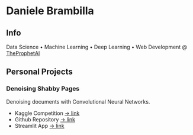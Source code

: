 # Daniele Brambilla

## Info

Data Science &bull; Machine Learning &bull; Deep Learning &bull; Web Development @ [TheProphetAI](https:///www.theprophetai.com)

<!-- ## Work Projects -->

## Personal Projects

### Denoising Shabby Pages

Denoising documents with Convolutional Neural Networks.

- Kaggle Competition [-> link](https://www.kaggle.com/competitions/denoising-shabby-pages)
- Github Repository [-> link](https://github.com/dbrambilla13/denoising-shabby-pages)
- Streamlit App [-> link](https://denoising-shabby-pages.streamlit.app)
